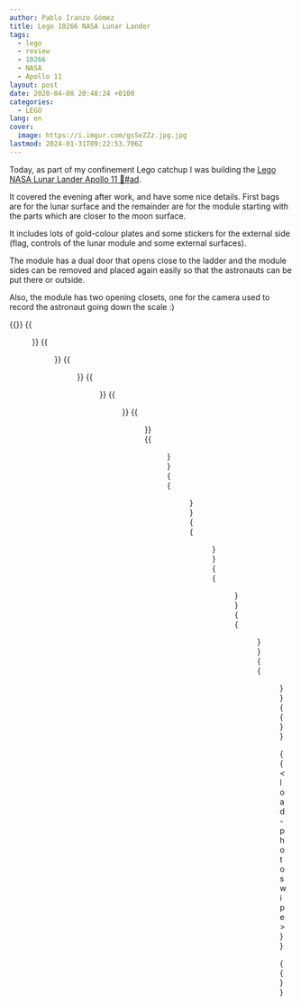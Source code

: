 ```yaml
---
author: Pablo Iranzo Gómez
title: Lego 10266 NASA Lunar Lander
tags:
  - lego
  - review
  - 10266
  - NASA
  - Apollo 11
layout: post
date: 2020-04-08 20:48:24 +0100
categories:
  - LEGO
lang: en
cover:
  image: https://i.imgur.com/gsSeZZz.jpg.jpg
lastmod: 2024-01-31T09:22:53.706Z
---
```


Today, as part of my confinement Lego catchup I was building the [Lego NASA Lunar Lander Apollo 11
🛒#ad](https://www.amazon.es/dp/B07G3WS3KV?tag=redken-21).

It covered the evening after work, and have some nice details. First bags are for the lunar surface and the remainder are for the module starting with the parts which are closer to the moon surface.

It includes lots of gold-colour plates and some stickers for the external side (flag, controls of the lunar module and some external surfaces).

The module has a dual door that opens close to the ladder and the module sides can be removed and placed again easily so that the astronauts can be put there or outside.

Also, the module has two opening closets, one for the camera used to record the astronaut going down the scale :)

{{<gallery>}}
{{<figure src="https://i.imgur.com/gsSeZZzt.jpg" link="https://i.imgur.com/gsSeZZz.jpg.jpg" alt="" >}}
{{<figure src="https://i.imgur.com/fa4ZdM7t.jpg" link="https://i.imgur.com/fa4ZdM7.jpg.jpg" alt="" >}}
{{<figure src="https://i.imgur.com/NZHtFcxt.jpg" link="https://i.imgur.com/NZHtFcx.jpg.jpg" alt="" >}}
{{<figure src="https://i.imgur.com/aMxspytt.jpg" link="https://i.imgur.com/aMxspyt.jpg.jpg" alt="" >}}
{{<figure src="https://i.imgur.com/6uX9XqOt.jpg" link="https://i.imgur.com/6uX9XqO.jpg.jpg" alt="" >}}
{{<figure src="https://i.imgur.com/17eqd2bt.jpg" link="https://i.imgur.com/17eqd2b.jpg.jpg" alt="" >}}
{{<figure src="https://i.imgur.com/sG3iafft.jpg" link="https://i.imgur.com/sG3iaff.jpg.jpg" alt="" >}}
{{<figure src="https://i.imgur.com/dnobzKUt.jpg" link="https://i.imgur.com/dnobzKU.jpg.jpg" alt="" >}}
{{<figure src="https://i.imgur.com/qpQUmj4t.jpg" link="https://i.imgur.com/qpQUmj4.jpg.jpg" alt="" >}}
{{<figure src="https://i.imgur.com/SWX5YWgt.jpg" link="https://i.imgur.com/SWX5YWg.jpg.jpg" alt="" >}}
{{<figure src="https://i.imgur.com/s5XWzOVt.jpg" link="https://i.imgur.com/s5XWzOV.jpg.jpg" alt="" >}}
{{<figure src="https://i.imgur.com/dpKCG25t.jpg" link="https://i.imgur.com/dpKCG25.jpg.jpg" alt="" >}}
{{</gallery>}}

{{< load-photoswipe >}}

{{<enjoy>}}
